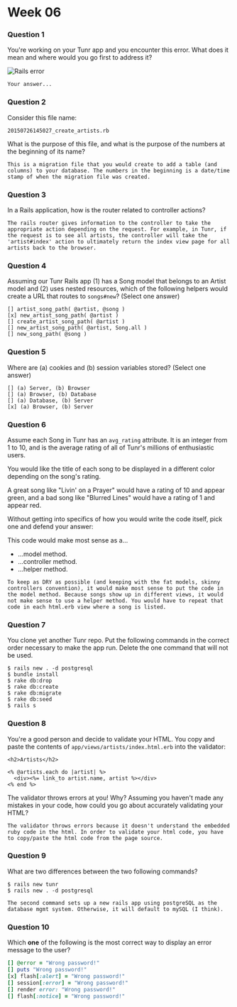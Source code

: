 # Week 06

### Question 1

You're working on your Tunr app and you encounter this error. What does it mean and where would you go first to address it?  

![Rails error](http://i.imgur.com/9NR7XNT.png)  

```text
Your answer...
```

### Question 2

Consider this file name:

```
20150726145027_create_artists.rb
```

What is the purpose of this file, and what is the purpose of the numbers at the beginning of its name?

```text
This is a migration file that you would create to add a table (and columns) to your database. The numbers in the beginning is a date/time stamp of when the migration file was created.
```

### Question 3

In a Rails application, how is the router related to controller actions?  

```text
The rails router gives information to the controller to take the appropriate action depending on the request. For example, in Tunr, if the request is to see all artists, the controller will take the 'artist#index' action to ultimately return the index view page for all artists back to the browser.
```

### Question 4

Assuming our Tunr Rails app (1) has a Song model that belongs to an Artist model and (2) uses nested resources, which of the following helpers would create a URL that routes to `songs#new`? (Select one answer)  

```
[] artist_song_path( @artist, @song )
[x] new_artist_song_path( @artist )
[] create_artist_song_path( @artist )
[] new_artist_song_path( @artist, Song.all )
[] new_song_path( @song )
```

### Question 5

Where are (a) cookies and (b) session variables stored? (Select one answer)  

```
[] (a) Server, (b) Browser  
[] (a) Browser, (b) Database  
[] (a) Database, (b) Server  
[x] (a) Browser, (b) Server  
```

### Question 6

Assume each Song in Tunr has an `avg_rating` attribute. It is an integer from 1 to 10, and is the average rating of all of Tunr's millions of enthusiastic users.

You would like the title of each song to be displayed in a different color depending on the song's rating.

A great song like "Livin' on a Prayer" would have a rating of 10 and appear green, and a bad song like "Blurred Lines" would have a rating of 1 and appear red.

Without getting into specifics of how you would write the code itself, pick one and defend your answer:

This code would make most sense as a...
- ...model method.
- ...controller method.
- ...helper method.

```text
To keep as DRY as possible (and keeping with the fat models, skinny controllers convention), it would make most sense to put the code in the model method. Because songs show up in different views, it would not make sense to use a helper method. You would have to repeat that code in each html.erb view where a song is listed. 
```

### Question 7

You clone yet another Tunr repo. Put the following commands in the correct order necessary to make the app run. Delete the one command that will not be used.

```
$ rails new . -d postgresql
$ bundle install
$ rake db:drop
$ rake db:create
$ rake db:migrate
$ rake db:seed
$ rails s
```

### Question 8

You're a good person and decide to validate your HTML. You copy and paste the contents of `app/views/artists/index.html.erb` into the validator:

```erb
<h2>Artists</h2>

<% @artists.each do |artist| %>
  <div><%= link_to artist.name, artist %></div>
<% end %>
```

The validator throws errors at you! Why? Assuming you haven't made any mistakes in your code, how could you go about accurately validating your HTML?

```
The validator throws errors because it doesn't understand the embedded ruby code in the html. In order to validate your html code, you have to copy/paste the html code from the page source.
```

### Question 9

What are two differences between the two following commands?

```
$ rails new tunr
$ rails new . -d postgresql
```

```
The second command sets up a new rails app using postgreSQL as the database mgmt system. Otherwise, it will default to mySQL (I think).
```

### Question 10

Which **one** of the following is the most correct way to display an error message to the user?

```rb
[] @error = "Wrong password!"
[] puts "Wrong password!"
[x] flash[:alert] = "Wrong password!"
[] session[:error] = "Wrong password!"
[] render error: "Wrong password!"
[] flash[:notice] = "Wrong password!"
```
